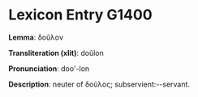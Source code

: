 # Lexicon Entry G1400

**Lemma**: δοῦλον

**Transliteration (xlit)**: doûlon

**Pronunciation**: doo'-lon

**Description**:
neuter of δοῦλος; subservient:--servant.
